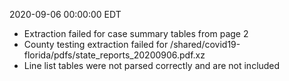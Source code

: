 2020-09-06 00:00:00 EDT


- Extraction failed for case summary tables from page 2
- County testing extraction failed for /shared/covid19-florida/pdfs/state_reports_20200906.pdf.xz
- Line list tables were not parsed correctly and are not included
